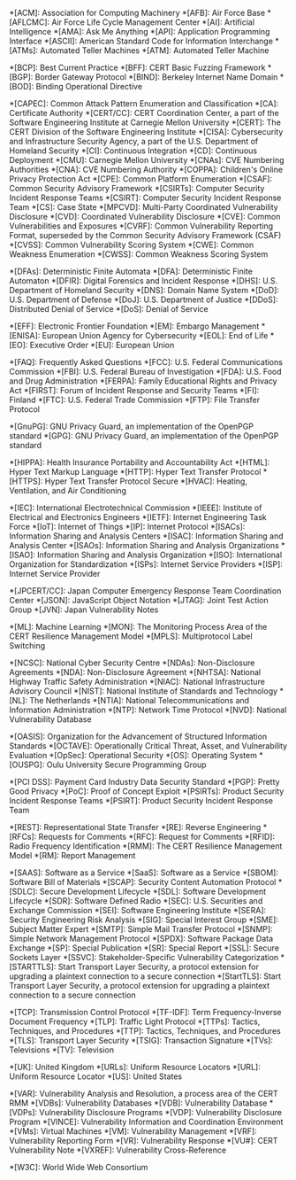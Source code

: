 <!-- 
Try to keep these alphabetized.
However, if you add an acronym that is a subset of another acronym,
add the longer string first. (E.g., CERT/CC before CERT.) The matching
stops after the first match is found.
-->
*[ACM]: Association for Computing Machinery
*[AFB]: Air Force Base
*[AFLCMC]: Air Force Life Cycle Management Center
*[AI]: Artificial Intelligence
*[AMA]: Ask Me Anything
*[API]: Application Programming Interface
*[ASCII]: American Standard Code for Information Interchange
*[ATMs]: Automated Teller Machines
*[ATM]: Automated Teller Machine

*[BCP]: Best Current Practice
*[BFF]: CERT Basic Fuzzing Framework
*[BGP]: Border Gateway Protocol
*[BIND]: Berkeley Internet Name Domain
*[BOD]: Binding Operational Directive

*[CAPEC]: Common Attack Pattern Enumeration and Classification
*[CA]: Certificate Authority
*[CERT/CC]: CERT Coordination Center, a part of the Software Engineering Institute at Carnegie Mellon University
*[CERT]: The CERT Division of the Software Engineering Institute
*[CISA]: Cybersecurity and Infrastructure Security Agency, a part of the U.S. Department of Homeland Security
*[CI]: Continuous Integration
*[CD]: Continuous Deployment
*[CMU]: Carnegie Mellon University
*[CNAs]: CVE Numbering Authorities
*[CNA]: CVE Numbering Authority
*[COPPA]: Children's Online Privacy Protection Act
*[CPE]: Common Platform Enumeration
*[CSAF]: Common Security Advisory Framework
*[CSIRTs]: Computer Security Incident Response Teams
*[CSIRT]: Computer Security Incident Response Team
*[CS]: Case State
*[MPCVD]: Multi-Party Coordinated Vulnerability Disclosure
*[CVD]: Coordinated Vulnerability Disclosure
*[CVE]: Common Vulnerabilities and Exposures
*[CVRF]: Common Vulnerability Reporting Format, superseded by the Common Security Advisory Framework (CSAF)
*[CVSS]: Common Vulnerability Scoring System
*[CWE]: Common Weakness Enumeration
*[CWSS]: Common Weakness Scoring System

*[DFAs]: Deterministic Finite Automata
*[DFA]: Deterministic Finite Automaton
*[DFIR]: Digital Forensics and Incident Response
*[DHS]: U.S. Department of Homeland Security
*[DNS]: Domain Name System
*[DoD]: U.S. Department of Defense
*[DoJ]: U.S. Department of Justice
*[DDoS]: Distributed Denial of Service
*[DoS]: Denial of Service

*[EFF]: Electronic Frontier Foundation
*[EM]: Embargo Management
*[ENISA]: European Union Agency for Cybersecurity
*[EOL]: End of Life
*[EO]: Executive Order
*[EU]: European Union

*[FAQ]: Frequently Asked Questions
*[FCC]: U.S. Federal Communications Commission
*[FBI]: U.S. Federal Bureau of Investigation
*[FDA]: U.S. Food and Drug Administration
*[FERPA]: Family Educational Rights and Privacy Act
*[FIRST]: Forum of Incident Response and Security Teams
*[FI]: Finland
*[FTC]: U.S. Federal Trade Commission
*[FTP]: File Transfer Protocol

*[GnuPG]: GNU Privacy Guard, an implementation of the OpenPGP standard
*[GPG]: GNU Privacy Guard, an implementation of the OpenPGP standard

*[HIPPA]: Health Insurance Portability and Accountability Act
*[HTML]: Hyper Text Markup Language
*[HTTP]: Hyper Text Transfer Protocol
*[HTTPS]: Hyper Text Transfer Protocol Secure
*[HVAC]: Heating, Ventilation, and Air Conditioning

*[IEC]: International Electrotechnical Commission
*[IEEE]: Institute of Electrical and Electronics Engineers
*[IETF]: Internet Engineering Task Force
*[IoT]: Internet of Things
*[IP]: Internet Protocol
*[ISACs]: Information Sharing and Analysis Centers
*[ISAC]: Information Sharing and Analysis Center
*[ISAOs]: Information Sharing and Analysis Organizations
*[ISAO]: Information Sharing and Analysis Organization
*[ISO]: International Organization for Standardization
*[ISPs]: Internet Service Providers
*[ISP]: Internet Service Provider

*[JPCERT/CC]: Japan Computer Emergency Response Team Coordination Center
*[JSON]: JavaScript Object Notation
*[JTAG]: Joint Test Action Group
*[JVN]: Japan Vulnerability Notes

*[ML]: Machine Learning
*[MON]: The Monitoring Process Area of the CERT Resilience Management Model
*[MPLS]: Multiprotocol Label Switching

*[NCSC]: National Cyber Security Centre
*[NDAs]: Non-Disclosure Agreements
*[NDA]: Non-Disclosure Agreement
*[NHTSA]: National Highway Traffic Safety Administration
*[NIAC]: National Infrastructure Advisory Council
*[NIST]: National Institute of Standards and Technology
*[NL]: The Netherlands
*[NTIA]: National Telecommunications and Information Administration
*[NTP]: Network Time Protocol
*[NVD]: National Vulnerability Database

*[OASIS]: Organization for the Advancement of Structured Information Standards
*[OCTAVE]: Operationally Critical Threat, Asset, and Vulnerability Evaluation
*[OpSec]: Operational Security
*[OS]: Operating System
*[OUSPG]: Oulu University Secure Programming Group

*[PCI DSS]: Payment Card Industry Data Security Standard
*[PGP]: Pretty Good Privacy
*[PoC]: Proof of Concept Exploit
*[PSIRTs]: Product Security Incident Response Teams
*[PSIRT]: Product Security Incident Response Team

*[REST]: Representational State Transfer
*[RE]: Reverse Engineering
*[RFCs]: Requests for Comments
*[RFC]: Request for Comments
*[RFID]: Radio Frequency Identification
*[RMM]: The CERT Resilience Management Model
*[RM]: Report Management

*[SAAS]: Software as a Service
*[SaaS]: Software as a Service
*[SBOM]: Software Bill of Materials
*[SCAP]: Security Content Automation Protocol
*[SDLC]: Secure Development Lifecycle
*[SDL]: Software Development Lifecycle
*[SDR]: Software Defined Radio
*[SEC]: U.S. Securities and Exchange Commission
*[SEI]: Software Engineering Institute
*[SERA]: Security Engineering Risk Analysis
*[SIG]: Special Interest Group
*[SME]: Subject Matter Expert
*[SMTP]: Simple Mail Transfer Protocol
*[SNMP]: Simple Network Management Protocol
*[SPDX]: Software Package Data Exchange
*[SP]: Special Publication
*[SR]: Special Report
*[SSL]: Secure Sockets Layer
*[SSVC]: Stakeholder-Specific Vulnerability Categorization
*[STARTTLS]: Start Transport Layer Security, a protocol extension for upgrading a plaintext connection to a secure connection
*[StartTLS]: Start Transport Layer Security, a protocol extension for upgrading a plaintext connection to a secure connection

*[TCP]: Transmission Control Protocol
*[TF-IDF]: Term Frequency-Inverse Document Frequency
*[TLP]: Traffic Light Protocol
*[TTPs]: Tactics, Techniques, and Procedures
*[TTP]: Tactics, Techniques, and Procedures
*[TLS]: Transport Layer Security
*[TSIG]: Transaction Signature
*[TVs]: Televisions
*[TV]: Television

*[UK]: United Kingdom
*[URLs]: Uniform Resource Locators
*[URL]: Uniform Resource Locator
*[US]: United States

*[VAR]: Vulnerability Analysis and Resolution, a process area of the CERT RMM
*[VDBs]: Vulnerability Databases
*[VDB]: Vulnerability Database
*[VDPs]: Vulnerability Disclosure Programs
*[VDP]: Vulnerability Disclosure Program
*[VINCE]: Vulnerability Information and Coordination Environment
*[VMs]: Virtual Machines
*[VM]: Vulnerability Management
*[VRF]: Vulnerability Reporting Form
*[VR]: Vulnerability Response
*[VU#]: CERT Vulnerability Note
*[VXREF]: Vulnerability Cross-Reference

*[W3C]: World Wide Web Consortium
